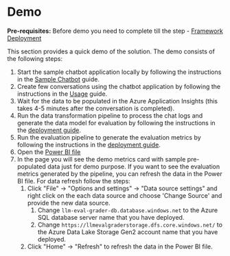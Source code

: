 # Demo

**Pre-requisites:** Before demo you need to complete till the step - [Framework Deployment](../../README.md#framework-deployment)

This section provides a quick demo of the solution. The demo consists of the following steps:

1. Start the sample chatbot application locally by following the instructions in the [Sample Chatbot](../sample-chatbot/README.md) guide.
1. Create few conversations using the chatbot application by following the instructions in the [Usage](../sample-chatbot/README.md#usage) guide.
1. Wait for the data to be populated in the Azure Application Insights (this takes 4-5 minutes after the conversation is completed).
1. Run the data transformation pipeline to process the chat logs and generate the data model for evaluation by following the instructions in the [deployment guide](./02_Deployment.md).
1. Run the evaluation pipeline to generate the evaluation metrics by following the instructions in the [deployment guide](./02_Deployment.md).
1. Open the [Power BI file](../dashboards/LLM_Inspector.pbix)
1. In the page you will see the demo metrics card with sample pre-populated data just for demo purpose. If you want to see the evaluation metrics generated by the pipeline, you can refresh the data in the Power BI file. For data refresh follow the steps:
    1. Click "File" -> "Options and settings" -> "Data source settings" and right click on the each data source and choose 'Change Source' and provide the new data source.
        1. Change `llm-eval-grader-db.database.windows.net` to the Azure SQL database server name that you have deployed.
        1. Change `https://llmevalgraderstorage.dfs.core.windows.net/` to the Azure Data Lake Storage Gen2 account name that you have deployed.
    1. Click "Home" -> "Refresh" to refresh the data in the Power BI file.
